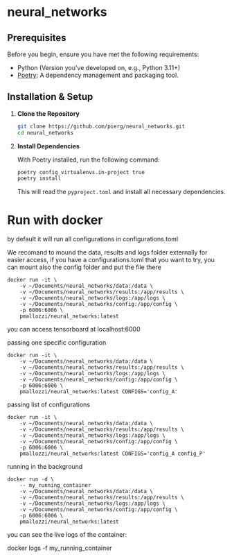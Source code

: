 # neural_networks



## Prerequisites

Before you begin, ensure you have met the following requirements:

- Python (Version you've developed on, e.g., Python 3.11+)
- [Poetry](https://python-poetry.org/docs/): A dependency management and packaging tool.



## Installation & Setup

1. **Clone the Repository**

   ```bash
   git clone https://github.com/pierg/neural_networks.git
   cd neural_networks
   ```

2. **Install Dependencies**

   With Poetry installed, run the following command:

   ```bash
   poetry config virtualenvs.in-project true
   poetry install
   ```

   This will read the `pyproject.toml` and install all necessary dependencies.



# Run with docker

by default it will run all configurations in configurations.toml

We recomand to mound the data, results and logs folder externally for easier access, if you have a configurations.toml that you want to try, you can mount also the config folder and put the file there


```
docker run -it \
    -v ~/Documents/neural_networks/data:/data \
    -v ~/Documents/neural_networks/results:/app/results \
    -v ~/Documents/neural_networks/logs:/app/logs \
    -v ~/Documents/neural_networks/config:/app/config \
    -p 6006:6006 \
    pmallozzi/neural_networks:latest
```

you can access tensorboard at localhost:6000

passing one specific configuration

```
docker run -it \
    -v ~/Documents/neural_networks/data:/data \
    -v ~/Documents/neural_networks/results:/app/results \
    -v ~/Documents/neural_networks/logs:/app/logs \
    -v ~/Documents/neural_networks/config:/app/config \
    -p 6006:6006 \
    pmallozzi/neural_networks:latest CONFIGS='config_A'
```

passing list of configurations
```
docker run -it \
    -v ~/Documents/neural_networks/data:/data \
    -v ~/Documents/neural_networks/results:/app/results \
    -v ~/Documents/neural_networks/logs:/app/logs \
    -v ~/Documents/neural_networks/config:/app/config \
    -p 6006:6006 \
    pmallozzi/neural_networks:latest CONFIGS='config_A config_P'
```

running in the background

```
docker run -d \
    -- my_running_container
    -v ~/Documents/neural_networks/data:/data \
    -v ~/Documents/neural_networks/results:/app/results \
    -v ~/Documents/neural_networks/logs:/app/logs \
    -v ~/Documents/neural_networks/config:/app/config \
    -p 6006:6006 \
    pmallozzi/neural_networks:latest
```

you can see the live logs of the container:

docker logs -f my_running_container
